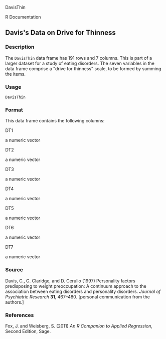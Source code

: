 DavisThin

R Documentation

## Davis's Data on Drive for Thinness

### Description

The `DavisThin` data frame has 191 rows and 7 columns. This is part of a
larger dataset for a study of eating disorders. The seven variables in the
data frame comprise a "drive for thinness" scale, to be formed by summing the
items.

### Usage

    DavisThin

### Format

This data frame contains the following columns:

DT1

a numeric vector

DT2

a numeric vector

DT3

a numeric vector

DT4

a numeric vector

DT5

a numeric vector

DT6

a numeric vector

DT7

a numeric vector

### Source

Davis, C., G. Claridge, and D. Cerullo (1997) Personality factors predisposing
to weight preoccupation: A continuum approach to the association between
eating disorders and personality disorders. _Journal of Psychiatric Research_
**31**, 467–480. [personal communication from the authors.]

### References

Fox, J. and Weisberg, S. (2011) _An R Companion to Applied Regression_, Second
Edition, Sage.

